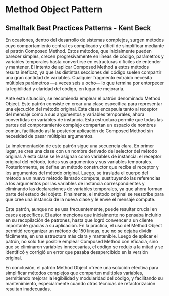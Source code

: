 # Method Object Pattern
## Smalltalk Best Practices Patterns - Kent Beck
En ocasiones, dentro del desarrollo de sistemas complejos, surgen métodos cuyo comportamiento central es complicado y difícil de simplificar mediante el patrón Composed Method. Estos métodos, que inicialmente pueden parecer simples, crecen progresivamente en líneas de código, parámetros y variables temporales hasta convertirse en estructuras difíciles de entender y mantener. El intento de aplicar Composed Method a estos métodos resulta ineficaz, ya que las distintas secciones del código suelen compartir una gran cantidad de variables. Cualquier fragmento extraído necesita múltiples parámetros —a veces seis u ocho— lo que termina por entorpecer la legibilidad y claridad del código, en lugar de mejorarla.

Ante esta situación, se recomienda emplear el patrón denominado Method Object. Este patrón consiste en crear una clase específica para representar una ejecución del método original. Esta clase encapsula tanto al receptor del mensaje como a sus argumentos y variables temporales, ahora convertidas en variables de instancia. Esta estructura permite que todas las partes del comportamiento complejo compartan un espacio de nombres común, facilitando así la posterior aplicación de Composed Method sin necesidad de pasar múltiples argumentos.

La implementación de este patrón sigue una secuencia clara. En primer lugar, se crea una clase con un nombre derivado del selector del método original. A esta clase se le asignan como variables de instancia: el receptor original del método, todos sus argumentos y sus variables temporales. Posteriormente, se define un método constructor que reciba el receptor y los argumentos del método original. Luego, se traslada el cuerpo del método a un nuevo método llamado compute, sustituyendo las referencias a los argumentos por las variables de instancia correspondientes y eliminando las declaraciones de variables temporales, ya que ahora forman parte del estado del objeto. Finalmente, el método original se reescribe para que cree una instancia de la nueva clase y le envíe el mensaje compute.

Este patrón, aunque no se usa frecuentemente, puede resultar crucial en casos específicos. El autor menciona que inicialmente no pensaba incluirlo en su recopilación de patrones, hasta que logró convencer a un cliente importante gracias a su aplicación. En la práctica, el uso del Method Object permitió reorganizar un método de 150 líneas, que no se dejaba dividir fácilmente, en una estructura más clara y mantenible. Luego de aplicar el patrón, no solo fue posible emplear Composed Method con eficacia, sino que se eliminaron variables innecesarias, el código se redujo a la mitad y se identificó y corrigió un error que pasaba desapercibido en la versión original.

En conclusión, el patrón Method Object ofrece una solución efectiva para simplificar métodos complejos que comparten múltiples variables, permitiendo mejorar la legibilidad y modularidad del código, y facilitando su mantenimiento, especialmente cuando otras técnicas de refactorización resultan inadecuadas.